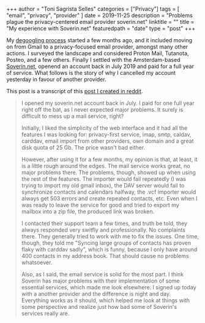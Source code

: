 +++
author = "Toni Sagrista Selles"
categories = ["Privacy"]
tags = [ "email", "privacy", "provider" ]
date = 2019-11-25
description = "Problems plague the privacy-centered email provider soverin.net"
linktitle = ""
title = "My experience with Soverin.net"
featuredpath = "date"
type = "post"
+++

My [degoogling process](https://reddit.com/r/degoogle) started a few months ago, and it included moving on from Gmail to a privacy-focused email provider, amongst many other actions. I surveyed the landscape and considered Proton Mail, Tutanota, Posteo, and a few others. Finally I settled with the Amsterdam-based [Soverin.net](https://soverin.net), openend an account back in July 2019 and paid for a full year of service. What follows is the story of why I cancelled my account yesterday in favour of another provider.

This post is a transcript of this [post I created in reddit](https://www.reddit.com/r/privacytoolsIO/comments/e14rxf/my_experience_with_soverin/).


> I opened my soverin.net account back in July. I paid for one full year right off the bat, as I never expected major problems. It surely is difficult to mess up a mail service, right?
>
> Initially, I liked the simplicity of the web interface and it had all the features I was looking for: privacy-first service, imap, smtp, caldav, carddav, email import from other providers, own domain and a great disk quota of 25 Gb. The price wasn't bad either.
>
> However, after using it for a few months, my opinion is that, at least, it is a little rough around the edges. The mail service works great, no major problems there. The problems, though, showed up when using the rest of the features. The importer would fail repeatedly (I was trying to import my old gmail inbox), the DAV server would fail to synchronize contacts and calendars halfway, the .vcf importer would always get 503 errors and create repeated contacts, etc. Even when I was ready to leave the service for good and tried to export my mailbox into a zip file, the produced link was broken.
>
> I contacted their support team a few times, and truth be told, they always responded very switfly and professionally. No complaints there. They generally tried to work with me to fix the issues. One time, though, they told me "Syncing large groups of contacts has proven flaky with carddav sadly", which is funny, because I only have around 400 contacts in my address book. That should cause no problems whatsoever.
>
> Also, as I said, the email service is solid for the most part.
> I think Soverin has major problems with their implementation of some essential services, which made me look elsewhere. I signed up today with a another provider and the difference is night and day. Everything works as it should, which helped me look at things with some perspective and realize just how bad some of Soverin's services really are.
